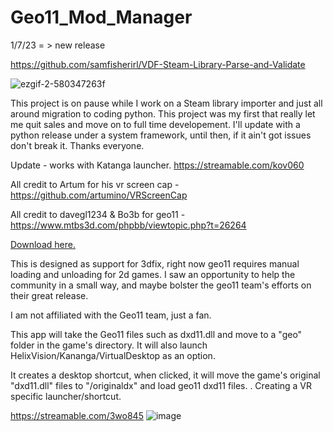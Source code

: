 # Geo11_Mod_Manager 

1/7/23  = > new release

https://github.com/samfisherirl/VDF-Steam-Library-Parse-and-Validate

 ![ezgif-2-580347263f](https://user-images.githubusercontent.com/98753696/210883719-a4b411b6-8740-46a4-bb8e-c4259e7156be.gif)


This project is on pause while I work on a Steam library importer and just all around migration to coding python. This project was my first that really let me quit sales and move on to full time developement. I'll update with a python release under a system framework, until then, if it ain't got issues don't break it. Thanks everyone. 

Update -  works with Katanga launcher. https://streamable.com/kov060

All credit to Artum for his vr screen cap - https://github.com/artumino/VRScreenCap 

All credit to  davegl1234 & Bo3b for geo11 - https://www.mtbs3d.com/phpbb/viewtopic.php?t=26264

[Download here.](https://github.com/samfisherirl/Geo11_Mod_Manager/releases) 

This is designed as support for 3dfix, right now geo11 requires manual loading and unloading for 2d games. I saw an opportunity to help the community in a small way, and maybe bolster the geo11 team's efforts on their great release.

I am not affiliated with the Geo11 team, just a fan.

This app will take the Geo11 files such as dxd11.dll and move to a "geo" folder in the game's directory. It will also launch HelixVision/Kananga/VirtualDesktop as an option. 

It creates a desktop shortcut, when clicked, it will move the game's original "dxd11.dll" files to "/originaldx" and load geo11 dxd11 files. . Creating a VR specific launcher/shortcut.

https://streamable.com/3wo845
 ![image](https://user-images.githubusercontent.com/98753696/187366004-54357a0e-dbc2-4be6-a14d-b46d06bfc190.png)
